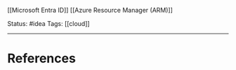[[Microsoft Entra ID]]
[[Azure Resource Manager (ARM)]]

Status: #idea
Tags: [[cloud]]

---
# References